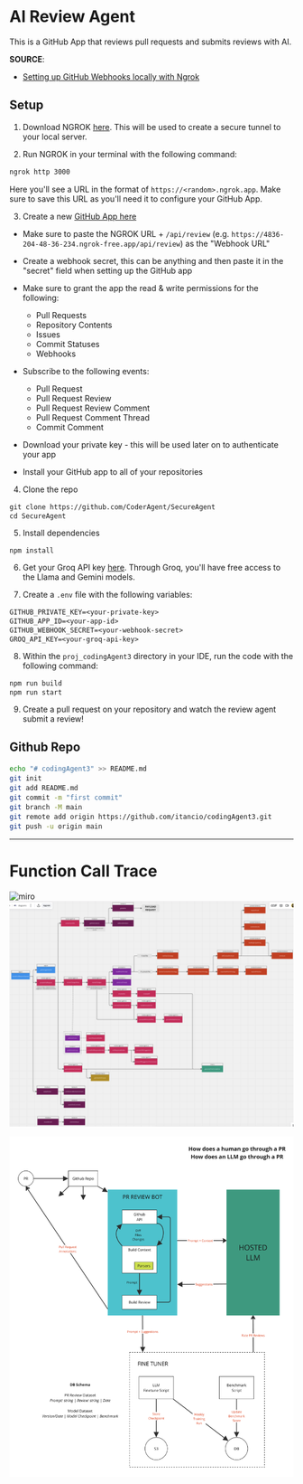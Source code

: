 # AI Review Agent

This is a GitHub App that reviews pull requests and submits reviews with AI.

**SOURCE**:

- [Setting up GitHub Webhooks locally with Ngrok](https://ngrok.com/docs/integrations/github/webhooks/)

## Setup

1. Download NGROK [here](https://download.ngrok.com/). This will be used to create a secure tunnel to your local server.

2. Run NGROK in your terminal with the following command:

```bash
ngrok http 3000
```

Here you'll see a URL in the format of `https://<random>.ngrok.app`. Make sure to save this URL as you'll need it to configure your GitHub App.

3. Create a new [GitHub App here](https://github.com/settings/apps)

- Make sure to paste the NGROK URL + `/api/review` (e.g. `https://4836-204-48-36-234.ngrok-free.app/api/review`) as the "Webhook URL"
- Create a webhook secret, this can be anything and then paste it in the "secret" field when setting up the GitHub app
- Make sure to grant the app the read & write permissions for the following:
  - Pull Requests
  - Repository Contents
  - Issues
  - Commit Statuses
  - Webhooks
- Subscribe to the following events:

  - Pull Request
  - Pull Request Review
  - Pull Request Review Comment
  - Pull Request Comment Thread
  - Commit Comment

- Download your private key - this will be used later on to authenticate your app

- Install your GitHub app to all of your repositories

4. Clone the repo

```
git clone https://github.com/CoderAgent/SecureAgent
cd SecureAgent
```

5. Install dependencies

```
npm install
```

6. Get your Groq API key [here](https://console.groq.com/keys). Through Groq, you'll have free access to the Llama and Gemini models.

7. Create a `.env` file with the following variables:

```
GITHUB_PRIVATE_KEY=<your-private-key>
GITHUB_APP_ID=<your-app-id>
GITHUB_WEBHOOK_SECRET=<your-webhook-secret>
GROQ_API_KEY=<your-groq-api-key>
```

8. Within the `proj_codingAgent3` directory in your IDE, run the code with the following command:

```
npm run build
npm run start

```

9. Create a pull request on your repository and watch the review agent submit a review!

## Github Repo

```bash
echo "# codingAgent3" >> README.md
git init
git add README.md
git commit -m "first commit"
git branch -M main
git remote add origin https://github.com/itancio/codingAgent3.git
git push -u origin main
```

---

# Function Call Trace

![miro](https://miro.com/app/board/uXjVLCxQ5jA=/)
![img](public/images/functionCalls.png)

![img](public/images/diagram.png)
